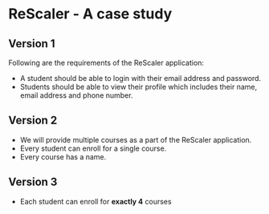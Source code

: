 # ReScaler - A case study

## Version 1
Following are the requirements of the ReScaler application:
* A student should be able to login with their email address and password.
* Students should be able to view their profile which includes their name, email address and phone number.

## Version 2

* We will provide multiple courses as a part of the ReScaler application.
* Every student can enroll for a single course.
* Every course has a name.

## Version 3
* Each student can enroll for **exactly 4** courses